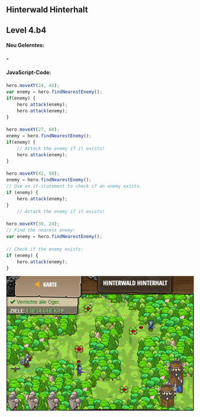 ## **Hinterwald Hinterhalt**
## Level 4.b4

#### Neu Gelerntes:
<b>-</b>

[comment]: <> (Was wurde gelernt und wie funktioniert die Technik?)

#### JavaScript-Code:
```js
hero.moveXY(24, 42);
var enemy = hero.findNearestEnemy();
if(enemy) {
    hero.attack(enemy);
    hero.attack(enemy);
}

hero.moveXY(27, 60);
enemy = hero.findNearestEnemy();
if(enemy) {
    // Attack the enemy if it exists!
    hero.attack(enemy);
}

hero.moveXY(42, 50);
enemy = hero.findNearestEnemy();
// Use an if-statement to check if an enemy exists.
if (enemy) {
    hero.attack(enemy);
}
    // Attack the enemy if it exists!

hero.moveXY(39, 24);
// Find the nearest enemy:
var enemy = hero.findNearestEnemy();

// Check if the enemy exists:
if (enemy) {
    hero.attack(enemy);
}
```
![image](lvl4_b4.png)